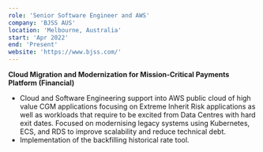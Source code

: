 ```yaml
---
role: 'Senior Software Engineer and AWS'
company: 'BJSS AUS'
location: 'Melbourne, Australia'
start: 'Apr 2022'
end: 'Present'
website: 'https://www.bjss.com/'
---
```

**Cloud Migration and Modernization for Mission-Critical Payments Platform (Financial)​**
- Cloud and Software Engineering support into AWS public cloud of high value CGM applications focusing on Extreme Inherit Risk applications as well as workloads that require to be excited from Data Centres with hard exit dates. Focused on modernising legacy systems using Kubernetes, ECS, and RDS to improve scalability and reduce technical debt. ​
- Implementation of the backfilling historical rate tool.​

